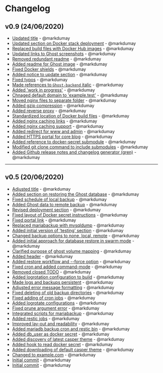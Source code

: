# Changelog

## v0.9 (24/06/2020)
- [Updated title](https://github.com/markdumay/ghost-backend/commit/6c2db4f19fcdc02b697e1e64934bb387b81703dc) - @markdumay
- [Updated section on Docker stack deployment](https://github.com/markdumay/ghost-backend/commit/64c54b1ef42752379b3c719020849a619f9b0259) - @markdumay
- [Replaced build files with Docker Hub images](https://github.com/markdumay/ghost-backend/commit/5cabeca72b03b7637cc57dbe6dc31b057cc82fc7) - @markdumay
- [Updated links to Ghost screenshots](https://github.com/markdumay/ghost-backend/commit/2b6c6f9882709a12d352bb7da25151427e8bec03) - @markdumay
- [Removed redundant readme](https://github.com/markdumay/ghost-backend/commit/59e51830a304da524b53c3a0f1bcbca3bfb08aad) - @markdumay
- [Added readme for Ghost image](https://github.com/markdumay/ghost-backend/commit/1d095f15c3c30c0201eed47ec20f8528294d63d7) - @markdumay
- [Fixed Docker shields](https://github.com/markdumay/ghost-backend/commit/8f86313a2cc5565591bb25c62628c8e4f16131c1) - @markdumay
- [Added notice to update section](https://github.com/markdumay/ghost-backend/commit/b955e17a4e0d72e2c0450c4e69d14025714b47b9) - @markdumay
- [Fixed typos](https://github.com/markdumay/ghost-backend/commit/b94c105e19f56c853eb2f24b5a1d9f816567d39b) - @markdumay
- [Made references to `Ghost-backend` italic](https://github.com/markdumay/ghost-backend/commit/c8f17ada3dbd8aceadfb6709b89e399ed21ffbfa) - @markdumay
- [Added 'work in progress'](https://github.com/markdumay/ghost-backend/commit/9c96af075f58ae972a9a1e188ac268e7685b8322) - @markdumay
- [Chnaged default domain to 'example.test'](https://github.com/markdumay/ghost-backend/commit/61f6a109c9aa75f927e246e2572445e2f575718e) - @markdumay
- [Moved nginx files to separate folder](https://github.com/markdumay/ghost-backend/commit/fb5382d9304724f9abb85290293844c0987145aa) - @markdumay
- [Added gzip compression](https://github.com/markdumay/ghost-backend/commit/970dcd792075d05788bc7f3c6a202def02083f12) - @markdumay
- [Added reverse proxy](https://github.com/markdumay/ghost-backend/commit/cf8b1776bb372dbfdd1b5206c3cd095ccc79ffa9) - @markdumay
- [Standardized location of Docker build files](https://github.com/markdumay/ghost-backend/commit/a2ff969e9140be716298ba8d4bd78c4391045e76) - @markdumay
- [Added nginx caching links](https://github.com/markdumay/ghost-backend/commit/0fb67650f7171f8f6af72b5f1230d461dcfa2ee9) - @markdumay
- [Added nginx caching support](https://github.com/markdumay/ghost-backend/commit/31b930cb38a07b66a3f2820e81e95c0637745d14) - @markdumay
- [Added redirect for www and admin](https://github.com/markdumay/ghost-backend/commit/2520d39019fe34f3d621e20584d05d27716bd460) - @markdumay
- [Added HTTPS portal for core blog](https://github.com/markdumay/ghost-backend/commit/4f847c649f4f4fcfd1aa1b01cfec738e5146b7e5) - @markdumay
- [Added reference to docker-secret submodule](https://github.com/markdumay/ghost-backend/commit/9e6353177b09b3391e4dd663d325cca0a9647fa3) - @markdumay
- [Modified git clone command to include submodules](https://github.com/markdumay/ghost-backend/commit/9e4eb31ede27a277d7d23007a56bfcc8b3b25d85) - @markdumay
- [Added Github release notes and changelog generator (gren)](https://github.com/markdumay/ghost-backend/commit/ec4decfae0f8f8051f1f8324cf361fb9c0707dd8) - @markdumay

---

## v0.5 (20/06/2020)
- [Adjusted title](https://github.com/markdumay/ghost-backend/commit/51642572112faa7ad393c28943c38e71288a741a) - @markdumay
- [Added section on restoring the Ghost database](https://github.com/markdumay/ghost-backend/commit/263fa73babab34051c4655220e75e8bda28f3de5) - @markdumay
- [Fixed schedule of local backup](https://github.com/markdumay/ghost-backend/commit/63fa91d6a0d114b9a52d4729d7b17b9273ca440f) - @markdumay
- [Added Ghost data to remote backup](https://github.com/markdumay/ghost-backend/commit/2acb474df336b670b3a074356aa5cd281be7a2ad) - @markdumay
- [Revised deployment section](https://github.com/markdumay/ghost-backend/commit/0cc25bec0bf3cbeb64711dddadd4cb93b0503f59) - @markdumay
- [Fixed layout of Docker secret instructions](https://github.com/markdumay/ghost-backend/commit/5bb95c7f8705f328be4220358389f32840f1a23d) - @markdumay
- [Fixed portal link](https://github.com/markdumay/ghost-backend/commit/c129fb616dfbdb6d5baa2a019ffb3649928d49b1) - @markdumay
- [Replaced mariabackup with mysqldump](https://github.com/markdumay/ghost-backend/commit/acc83fb09ab5e63873532c00eb1f34616cb5588b) - @markdumay
- [Added initial version of 'testing' section](https://github.com/markdumay/ghost-backend/commit/a593c0cd749964706570ce8b10e01b3df1a8cf07) - @markdumay
- [Changed backup options to none, local, remote](https://github.com/markdumay/ghost-backend/commit/6db01abbe378c39a1ecba62c44fd10db2859a894) - @markdumay
- [Added initial approach for database restore in swarm mode](https://github.com/markdumay/ghost-backend/commit/4278512e2b86f0a7942df217c3b459caf09dd03d) - @markdumay
- [Clarified purpose of ghost volume mapping](https://github.com/markdumay/ghost-backend/commit/38d4cb3e241d43b7e8c330256b2103e705d04675) - @markdumay
- [Added header](https://github.com/markdumay/ghost-backend/commit/1e3bb6ad42892acd054626b9cbd2a7de96fb0d0d) - @markdumay
- [Added restore workflow and --force option](https://github.com/markdumay/ghost-backend/commit/5f5c081cc24932a45d4f2160c73fca9368427044) - @markdumay
- [Fixed cron and added command-mode](https://github.com/markdumay/ghost-backend/commit/6e6f257f03585c6a64d6d870fd72911e1a4cc149) - @markdumay
- [Removed closed TODO](https://github.com/markdumay/ghost-backend/commit/c127482cf8c74a70ff5127d97a8dd84888480a2b) - @markdumay
- [Added logrotation configuration to build](https://github.com/markdumay/ghost-backend/commit/99d7084997b3f97ce707f66accb444d6205b3539) - @markdumay
- [Made logs and backups persistent](https://github.com/markdumay/ghost-backend/commit/fe3715550eff3b27e8ff0d2b40d5b0bc8bc99073) - @markdumay
- [Adjusted error message formatting](https://github.com/markdumay/ghost-backend/commit/81d7478bcd0c9d81348921a91f275f4f3770b3c8) - @markdumay
- [Fixed deleting of old backup directories](https://github.com/markdumay/ghost-backend/commit/98281a8971fc3f180c7bead2089b0d5c963403ca) - @markdumay
- [Fixed adding of cron jobs](https://github.com/markdumay/ghost-backend/commit/9d07f9d2e2bd8873aa8a3610f9b663bb35ad7026) - @markdumay
- [Added logrotate configurations](https://github.com/markdumay/ghost-backend/commit/21c0938a41f00c34ae408d2feaab5f34a7be4261) - @markdumay
- [Fixed prune argument error](https://github.com/markdumay/ghost-backend/commit/538cf74092891c58b4109fc392d6ca01f1363924) - @markdumay
- [Integrated scripts for mariabackup](https://github.com/markdumay/ghost-backend/commit/e248a9182205589bd4307c86d7bab3e5a60395bf) - @markdumay
- [Added restic jobs](https://github.com/markdumay/ghost-backend/commit/94849e05b888d3150f5c5b331008077686b78859) - @markdumay
- [Improved lay-out and readability](https://github.com/markdumay/ghost-backend/commit/11c8343a3e4ca4dd9393afcb660448433357eea9) - @markdumay
- [Added mariadb backup cron and restic bin](https://github.com/markdumay/ghost-backend/commit/169de97da2653bb4128a86684d5b2a5f717afe30) - @markdumay
- [Added db_user as docker secret](https://github.com/markdumay/ghost-backend/commit/bc8170a829f9a5666245061398f24ac3aac50562) - @markdumay
- [Added discovery of latest casper theme](https://github.com/markdumay/ghost-backend/commit/ccb1ab71336ba2b2a70341a9f01761b7dd944dea) - @markdumay
- [Added hook to read docker secret](https://github.com/markdumay/ghost-backend/commit/9db2ca554e1a06b808280621557fc257d613f36a) - @markdumay
- [Added downloading of default casper theme](https://github.com/markdumay/ghost-backend/commit/2e6d9de96d4ccd909ec975d5c407b352e09609de) - @markdumay
- [Changed to example.com](https://github.com/markdumay/ghost-backend/commit/0eadaf4a29b851fc82f8d70dfaca062fb2704399) - @markdumay
- [Initial commit](https://github.com/markdumay/ghost-backend/commit/044316097235f401cd33390d432c035a608f073c) - @markdumay
- [Initial commit](https://github.com/markdumay/ghost-backend/commit/dbc2206a7b13ce75073d0ee883e0a77d72c8f092) - @markdumay
